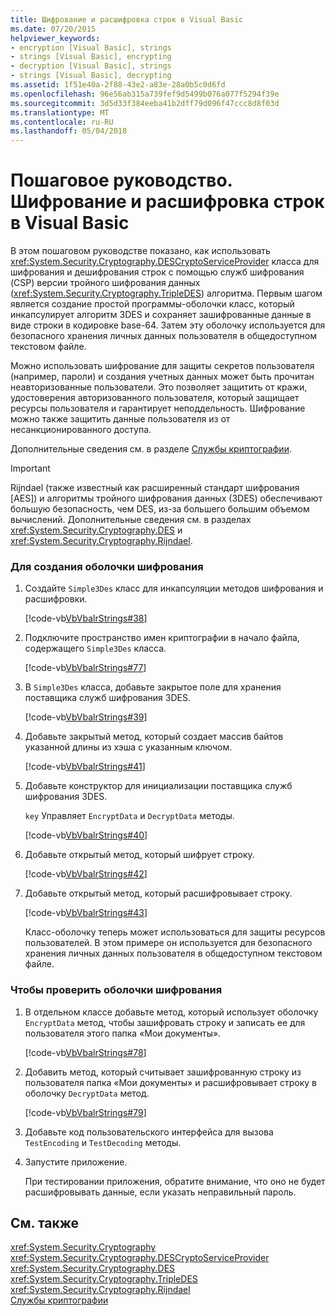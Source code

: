 ```yaml
---
title: Шифрование и расшифровка строк в Visual Basic
ms.date: 07/20/2015
helpviewer_keywords:
- encryption [Visual Basic], strings
- strings [Visual Basic], encrypting
- decryption [Visual Basic], strings
- strings [Visual Basic], decrypting
ms.assetid: 1f51e40a-2f88-43e2-a83e-28a0b5c0d6fd
ms.openlocfilehash: 96e56ab315a739fef9d5499b076a077f5294f39e
ms.sourcegitcommit: 3d5d33f384eeba41b2dff79d096f47ccc8d8f03d
ms.translationtype: MT
ms.contentlocale: ru-RU
ms.lasthandoff: 05/04/2018
---
```

# <a name="walkthrough-encrypting-and-decrypting-strings-in-visual-basic"></a>Пошаговое руководство. Шифрование и расшифровка строк в Visual Basic
В этом пошаговом руководстве показано, как использовать <xref:System.Security.Cryptography.DESCryptoServiceProvider> класса для шифрования и дешифрования строк с помощью служб шифрования (CSP) версии тройного шифрования данных (<xref:System.Security.Cryptography.TripleDES>) алгоритма. Первым шагом является создание простой программы-оболочки класс, который инкапсулирует алгоритм 3DES и сохраняет зашифрованные данные в виде строки в кодировке base-64. Затем эту оболочку используется для безопасного хранения личных данных пользователя в общедоступном текстовом файле.  
  
 Можно использовать шифрование для защиты секретов пользователя (например, пароли) и создания учетных данных может быть прочитан неавторизованные пользователи. Это позволяет защитить от кражи, удостоверения авторизованного пользователя, который защищает ресурсы пользователя и гарантирует неподдельность. Шифрование можно также защитить данные пользователя из от несанкционированного доступа.  
  
 Дополнительные сведения см. в разделе [Службы криптографии](../../../../standard/security/cryptographic-services.md).  
  
> [!IMPORTANT]
>  Rijndael (также известный как расширенный стандарт шифрования [AES]) и алгоритмы тройного шифрования данных (3DES) обеспечивают большую безопасность, чем DES, из-за большего большим объемом вычислений. Дополнительные сведения см. в разделах <xref:System.Security.Cryptography.DES> и <xref:System.Security.Cryptography.Rijndael>.  
  
### <a name="to-create-the-encryption-wrapper"></a>Для создания оболочки шифрования  
  
1.  Создайте `Simple3Des` класс для инкапсуляции методов шифрования и расшифровки.  
  
     [!code-vb[VbVbalrStrings#38](../../../../visual-basic/language-reference/functions/codesnippet/VisualBasic/walkthrough-encrypting-and-decrypting-strings_1.vb)]  
  
2.  Подключите пространство имен криптографии в начало файла, содержащего `Simple3Des` класса.  
  
     [!code-vb[VbVbalrStrings#77](../../../../visual-basic/language-reference/functions/codesnippet/VisualBasic/walkthrough-encrypting-and-decrypting-strings_2.vb)]  
  
3.  В `Simple3Des` класса, добавьте закрытое поле для хранения поставщика служб шифрования 3DES.  
  
     [!code-vb[VbVbalrStrings#39](../../../../visual-basic/language-reference/functions/codesnippet/VisualBasic/walkthrough-encrypting-and-decrypting-strings_3.vb)]  
  
4.  Добавьте закрытый метод, который создает массив байтов указанной длины из хэша с указанным ключом.  
  
     [!code-vb[VbVbalrStrings#41](../../../../visual-basic/language-reference/functions/codesnippet/VisualBasic/walkthrough-encrypting-and-decrypting-strings_4.vb)]  
  
5.  Добавьте конструктор для инициализации поставщика служб шифрования 3DES.  
  
     `key` Управляет `EncryptData` и `DecryptData` методы.  
  
     [!code-vb[VbVbalrStrings#40](../../../../visual-basic/language-reference/functions/codesnippet/VisualBasic/walkthrough-encrypting-and-decrypting-strings_5.vb)]  
  
6.  Добавьте открытый метод, который шифрует строку.  
  
     [!code-vb[VbVbalrStrings#42](../../../../visual-basic/language-reference/functions/codesnippet/VisualBasic/walkthrough-encrypting-and-decrypting-strings_6.vb)]  
  
7.  Добавьте открытый метод, который расшифровывает строку.  
  
     [!code-vb[VbVbalrStrings#43](../../../../visual-basic/language-reference/functions/codesnippet/VisualBasic/walkthrough-encrypting-and-decrypting-strings_7.vb)]  
  
     Класс-оболочку теперь может использоваться для защиты ресурсов пользователей. В этом примере он используется для безопасного хранения личных данных пользователя в общедоступном текстовом файле.  
  
### <a name="to-test-the-encryption-wrapper"></a>Чтобы проверить оболочки шифрования  
  
1.  В отдельном классе добавьте метод, который использует оболочку `EncryptData` метод, чтобы зашифровать строку и записать ее для пользователя этого папка «Мои документы».  
  
     [!code-vb[VbVbalrStrings#78](../../../../visual-basic/language-reference/functions/codesnippet/VisualBasic/walkthrough-encrypting-and-decrypting-strings_8.vb)]  
  
2.  Добавить метод, который считывает зашифрованную строку из пользователя папка «Мои документы» и расшифровывает строку в оболочку `DecryptData` метод.  
  
     [!code-vb[VbVbalrStrings#79](../../../../visual-basic/language-reference/functions/codesnippet/VisualBasic/walkthrough-encrypting-and-decrypting-strings_9.vb)]  
  
3.  Добавьте код пользовательского интерфейса для вызова `TestEncoding` и `TestDecoding` методы.  
  
4.  Запустите приложение.  
  
     При тестировании приложения, обратите внимание, что оно не будет расшифровывать данные, если указать неправильный пароль.  
  
## <a name="see-also"></a>См. также  
 <xref:System.Security.Cryptography>  
 <xref:System.Security.Cryptography.DESCryptoServiceProvider>  
 <xref:System.Security.Cryptography.DES>  
 <xref:System.Security.Cryptography.TripleDES>  
 <xref:System.Security.Cryptography.Rijndael>  
 [Службы криптографии](../../../../standard/security/cryptographic-services.md)
